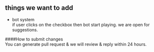 ## things we want to add

* bot system<br>
if user clicks on the checkbox then bot start playing.
we are open for suggestions. 

####How to submit changes<br>
You can generate pull request & we will review & reply within 24 hours.

